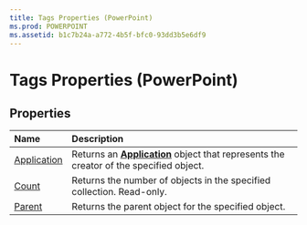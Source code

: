 ```yaml
---
title: Tags Properties (PowerPoint)
ms.prod: POWERPOINT
ms.assetid: b1c7b24a-a772-4b5f-bfc0-93dd3b5e6df9
---
```



# Tags Properties (PowerPoint)

## Properties



|**Name**|**Description**|
|:-----|:-----|
|[Application](tags-application-property-powerpoint.md)|Returns an  **[Application](application-object-powerpoint.md)** object that represents the creator of the specified object.|
|[Count](tags-count-property-powerpoint.md)|Returns the number of objects in the specified collection. Read-only.|
|[Parent](tags-parent-property-powerpoint.md)|Returns the parent object for the specified object.|

